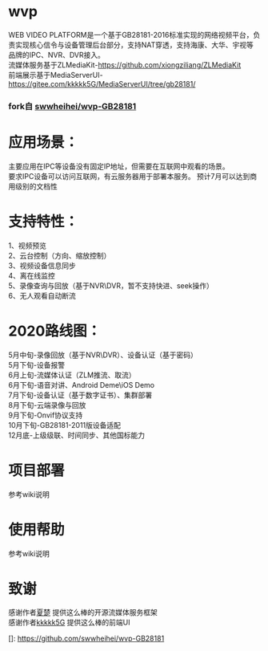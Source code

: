# wvp
WEB VIDEO PLATFORM是一个基于GB28181-2016标准实现的网络视频平台，负责实现核心信令与设备管理后台部分，支持NAT穿透，支持海康、大华、宇视等品牌的IPC、NVR、DVR接入。   
流媒体服务基于ZLMediaKit-https://github.com/xiongziliang/ZLMediaKit   
前端展示基于MediaServerUI-https://gitee.com/kkkkk5G/MediaServerUI/tree/gb28181/

### fork自  [swwheihei/wvp-GB28181](https://github.com/swwheihei/wvp-GB28181)

# 应用场景：
主要应用在IPC等设备没有固定IP地址，但需要在互联网中观看的场景。  
要求IPC设备可以访问互联网，有云服务器用于部署本服务。
预计7月可以达到商用级别的文档性

# 支持特性：
1、视频预览  
2、云台控制（方向、缩放控制）  
3、视频设备信息同步  
4、离在线监控  
5、录像查询与回放（基于NVR\DVR，暂不支持快进、seek操作）  
6、无人观看自动断流

# 2020路线图：
5月中旬-录像回放（基于NVR\DVR）、设备认证（基于密码）  
5月下旬-设备报警  
6月上旬-流媒体认证（ZLM推流、取流）  
6月下旬-语音对讲、Android Deme\iOS Demo  
7月下旬-设备认证（基于数字证书）、集群部署  
8月下旬-云端录像与回放  
9月下旬-Onvif协议支持  
10月下旬-GB28181-2011版设备适配  
12月底-上级级联、时间同步、其他国标能力  

# 项目部署
参考wiki说明

# 使用帮助
参考wiki说明

# 致谢
感谢作者[夏楚](https://github.com/xiongziliang) 提供这么棒的开源流媒体服务框架  
感谢作者[kkkkk5G](https://gitee.com/kkkkk5G) 提供这么棒的前端UI


[]: https://github.com/swwheihei/wvp-GB28181